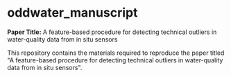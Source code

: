 # oddwater_manuscript


**Paper Title:** A feature-based procedure for detecting technical outliers in water-quality data from in situ sensors

This repository contains the materials required to reproduce the paper titled "A feature-based procedure for detecting technical outliers in water-quality data from in situ sensors".
